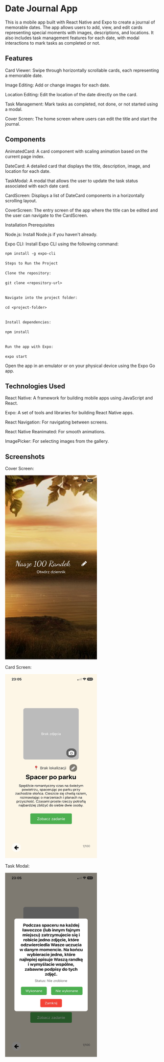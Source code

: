 # Date Journal App

This is a mobile app built with React Native and Expo to create a journal of memorable dates. The app allows users to add, view, and edit cards representing special moments with images, descriptions, and locations. It also includes task management features for each date, with modal interactions to mark tasks as completed or not.

## Features

Card Viewer: Swipe through horizontally scrollable cards, each representing a memorable date.

Image Editing: Add or change images for each date.

Location Editing: Edit the location of the date directly on the card.

Task Management: Mark tasks as completed, not done, or not started using a modal.

Cover Screen: The home screen where users can edit the title and start the journal.

## Components

AnimatedCard: A card component with scaling animation based on the current page index.

DateCard: A detailed card that displays the title, description, image, and location for each date.

TaskModal: A modal that allows the user to update the task status associated with each date card.

CardScreen: Displays a list of DateCard components in a horizontally scrolling layout.

CoverScreen: The entry screen of the app where the title can be edited and the user can navigate to the CardScreen.

Installation
Prerequisites

Node.js: Install Node.js if you haven't already.

Expo CLI: Install Expo CLI using the following command:

```
npm install -g expo-cli

Steps to Run the Project

Clone the repository:

git clone <repository-url>


Navigate into the project folder:

cd <project-folder>


Install dependencies:

npm install


Run the app with Expo:

expo start

```

Open the app in an emulator or on your physical device using the Expo Go app.

## Technologies Used

React Native: A framework for building mobile apps using JavaScript and React.

Expo: A set of tools and libraries for building React Native apps.

React Navigation: For navigating between screens.

React Native Reanimated: For smooth animations.

ImagePicker: For selecting images from the gallery.

## Screenshots

Cover Screen:

<img src="screenshots/IMG_1074.png" width="300" height="600" />

Card Screen:

<img src="screenshots/IMG_1075.png" width="300" height="600" />

Task Modal:

<img src="screenshots/IMG_1076.png" width="300" height="600" />
